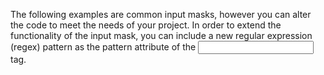 The following examples are common input masks, however you can alter the code to meet the needs of your project. In order to extend the functionality of the input mask, you can include a new regular expression (regex) pattern as the pattern attribute of the <input> tag. 